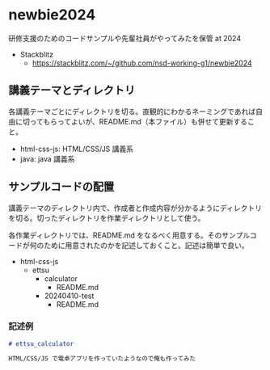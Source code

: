 # newbie2024
研修支援のためのコードサンプルや先輩社員がやってみたを保管 at 2024

- Stackblitz
  - https://stackblitz.com/~/github.com/nsd-working-g1/newbie2024

## 講義テーマとディレクトリ

各講義テーマごとにディレクトリを切る。直観的にわかるネーミングであれば自由に切ってもらってよいが、README.md（本ファイル）も併せて更新すること。

- html-css-js: HTML/CSS/JS 講義系
- java: java 講義系

## サンプルコードの配置

講義テーマのディレクトリ内で、作成者と作成内容が分かるようにディレクトリを切る。切ったディレクトリを作業ディレクトリとして使う。

各作業ディレクトリでは、README.md をなるべく用意する。そのサンプルコードが何のために用意されたのかを記述しておくこと。記述は簡単で良い。

- html-css-js
  - ettsu
    - calculator
      - README.md
    - 20240410-test
      - README.md


### 記述例

```markdown
# ettsu_calculator

HTML/CSS/JS で電卓アプリを作っていたようなので俺も作ってみた
```